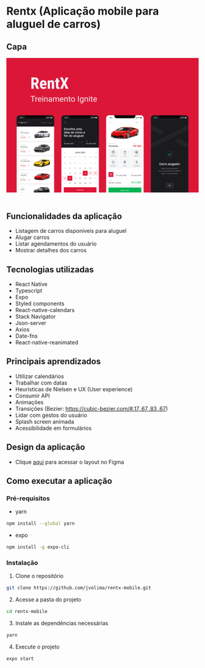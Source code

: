 # Rentx (Aplicação mobile para aluguel de carros)

## Capa
<img src="./Capa.png" /> <br/> <br/>

## Funcionalidades da aplicação
- Listagem de carros disponíveis para aluguel
- Alugar carros
- Listar agendamentos do usuário
- Mostrar detalhes dos carros

## Tecnologias utilizadas
- React Native
- Typescript
- Expo
- Styled components
- React-native-calendars
- Stack Navigator
- Json-server
- Axios
- Date-fns
- React-native-reanimated

## Principais aprendizados
- Utilizar calendários
- Trabalhar com datas
- Heurísticas de Nielsen e UX (User experience)
- Consumir API
- Animações
- Transições (Bezier: https://cubic-bezier.com/#.17,.67,.83,.67)
- Lidar com gestos do usuário
- Splash screen animada
- Acessibilidade em formulários

## Design da aplicação
- Clique [aqui](https://www.figma.com/file/e8Kkb8QImQV0Z0F8WXkgju/RentX-Ignite---Offline-First?node-id=0%3A1) para acessar o layout no Figma

## Como executar a aplicação 
### Pré-requisitos
* yarn
```bash
npm install --global yarn
```
* expo
```bash
npm install -g expo-cli
```

### Instalação
1. Clone o repositório
```bash
git clone https://github.com/jvolima/rentx-mobile.git
```
2. Acesse a pasta do projeto
```bash
cd rentx-mobile
```
3. Instale as dependências necessárias 
```bash
yarn
```
4. Execute o projeto
```bash
expo start
```
